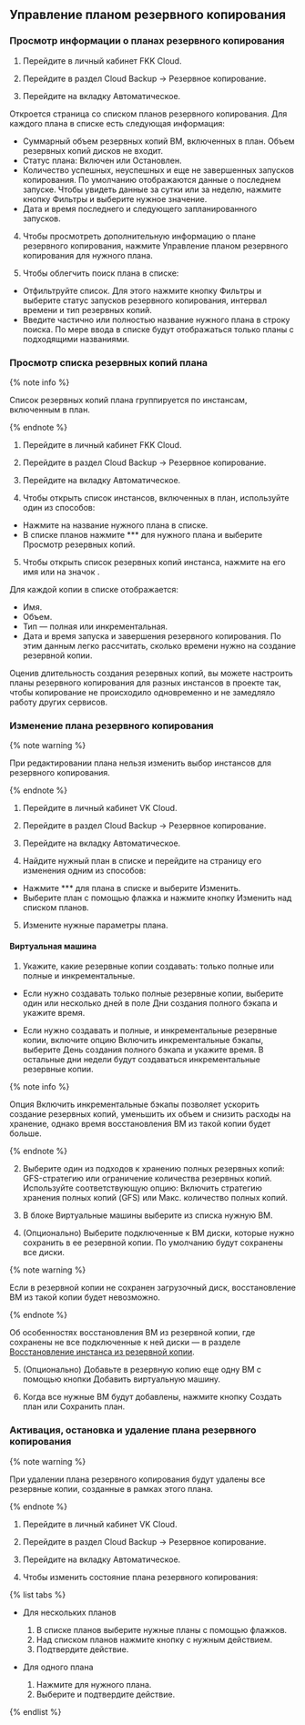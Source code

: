 ## Управление планом резервного копирования

### Просмотр информации о планах резервного копирования

1. Перейдите в личный кабинет FKK Cloud.

2. Перейдите в раздел Cloud Backup → Резервное копирование.

3. Перейдите на вкладку Автоматическое.

Откроется страница со списком планов резервного копирования. Для каждого плана в списке есть следующая информация:

* Суммарный объем резервных копий ВМ, включенных в план. Объем резервных копий дисков не входит.
* Статус плана: Включен или Остановлен.
* Количество успешных, неуспешных и еще не завершенных запусков копирования. По умолчанию отображаются данные о последнем запуске. Чтобы увидеть данные за сутки или за неделю, нажмите кнопку Фильтры и выберите нужное значение.
* Дата и время последнего и следующего запланированного запусков.

4. Чтобы просмотреть дополнительную информацию о плане резервного копирования, нажмите Управление планом резервного копирования для нужного плана.

5. Чтобы облегчить поиск плана в списке:

* Отфильтруйте список. Для этого нажмите кнопку Фильтры и выберите статус запусков резервного копирования, интервал времени и тип резервных копий.
* Введите частично или полностью название нужного плана в строку поиска. По мере ввода в списке будут отображаться только планы с подходящими названиями.

### Просмотр списка резервных копий плана

{% note info %}

Список резервных копий плана группируется по инстансам, включенным в план.

{% endnote %}

1. Перейдите в личный кабинет FKK Cloud.

2. Перейдите в раздел Cloud Backup → Резервное копирование.

3. Перейдите на вкладку Автоматическое.

4. Чтобы открыть список инстансов, включенных в план, используйте один из способов:

* Нажмите на название нужного плана в списке.
* В списке планов нажмите *** для нужного плана и выберите Просмотр резервных копий.

5. Чтобы открыть список резервных копий инстанса, нажмите на его имя или на значок  .

Для каждой копии в списке отображается:

* Имя.
* Объем.
* Тип — полная или инкрементальная.
* Дата и время запуска и завершения резервного копирования. По этим данным легко рассчитать, сколько времени нужно на создание резервной копии.

Оценив длительность создания резервных копий, вы можете настроить планы резервного копирования для разных инстансов в проекте так, чтобы копирование не происходило одновременно и не замедляло работу других сервисов.

### Изменение плана резервного копирования

{% note warning %}

При редактировании плана нельзя изменить выбор инстансов для резервного копирования.

{% endnote %}

1. Перейдите в личный кабинет VK Cloud.

2. Перейдите в раздел Cloud Backup → Резервное копирование.

3. Перейдите на вкладку Автоматическое.

4. Найдите нужный план в списке и перейдите на страницу его изменения одним из способов:

* Нажмите *** для плана в списке и выберите Изменить.
* Выберите план с помощью флажка и нажмите кнопку Изменить над списком планов.

5. Измените нужные параметры плана.

#### Виртуальная машина

1. Укажите, какие резервные копии создавать: только полные или полные и инкрементальные.

* Если нужно создавать только полные резервные копии, выберите один или несколько дней в поле Дни создания полного бэкапа и укажите время.

* Если нужно создавать и полные, и инкрементальные резервные копии, включите опцию Включить инкрементальные бэкапы, выберите День создания полного бэкапа и укажите время. В остальные дни недели будут создаваться инкрементальные резервные копии.

{% note info %}

Опция Включить инкрементальные бэкапы позволяет ускорить создание резервных копий, уменьшить их объем и снизить расходы на хранение, однако время восстановления ВМ из такой копии будет больше.

{% endnote %}

2. Выберите один из подходов к хранению полных резервных копий: GFS-стратегию или ограничение количества резервных копий. Используйте соответствующую опцию: Включить стратегию хранения полных копий (GFS) или Макс. количество полных копий.

3. В блоке Виртуальные машины выберите из списка нужную ВМ.

4. (Опционально) Выберите подключенные к ВМ диски, которые нужно сохранить в ее резервной копии. По умолчанию будут сохранены все диски.

{% note warning %}

Если в резервной копии не сохранен загрузочный диск, восстановление ВМ из такой копии будет невозможно.

{% endnote %}

Об особенностях восстановления ВМ из резервной копии, где сохранены не все подключенные к ней диски — в разделе [Восстановление инстанса из резервной копии](backup.md).

5. (Опционально) Добавьте в резервную копию еще одну ВМ с помощью кнопки Добавить виртуальную машину.

7. Когда все нужные ВМ будут добавлены, нажмите кнопку Создать план или Сохранить план.

### Активация, остановка и удаление плана резервного копирования

{% note warning %}

При удалении плана резервного копирования будут удалены все резервные копии, созданные в рамках этого плана.

{% endnote %}

1. Перейдите в личный кабинет VK Cloud.

2. Перейдите в раздел Cloud Backup → Резервное копирование.

3. Перейдите на вкладку Автоматическое.

4. Чтобы изменить состояние плана резервного копирования:


{% list tabs %}

- Для нескольких планов

    1. В списке планов выберите нужные планы с помощью флажков.
    2. Над списком планов нажмите кнопку с нужным действием.
    3. Подтвердите действие.

- Для одного плана

    1. Нажмите   для нужного плана.
    2. Выберите и подтвердите действие.

{% endlist %}


